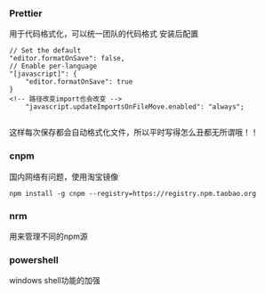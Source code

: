 ### Prettier 
用于代码格式化，可以统一团队的代码格式
安装后配置
```
// Set the default
"editor.formatOnSave": false,
// Enable per-language
"[javascript]": {
    "editor.formatOnSave": true
}
<!-- 路径改变import也会改变 -->
    "javascript.updateImportsOnFileMove.enabled": "always";


```
这样每次保存都会自动格式化文件，所以平时写得怎么丑都无所谓哦！！

### cnpm
国内网络有问题，使用淘宝镜像
```
npm install -g cnpm --registry=https://registry.npm.taobao.org
```
### nrm
用来管理不同的npm源

### powershell
windows shell功能的加强